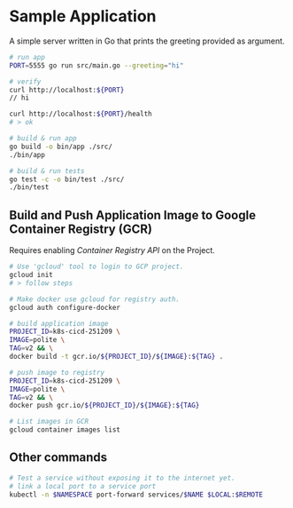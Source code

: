 # Sample Application

A simple server written in Go that prints the greeting provided as argument.

```bash
# run app
PORT=5555 go run src/main.go --greeting="hi"

# verify
curl http://localhost:${PORT}
// hi

curl http://localhost:${PORT}/health
# > ok

# build & run app
go build -o bin/app ./src/
./bin/app

# build & run tests
go test -c -o bin/test ./src/
./bin/test
```

## Build and Push Application Image to Google Container Registry (GCR)

Requires enabling *Container Registry API* on the Project.

```bash
# Use 'gcloud' tool to login to GCP project.
gcloud init
# > follow steps

# Make docker use gcloud for registry auth.
gcloud auth configure-docker

# build application image
PROJECT_ID=k8s-cicd-251209 \
IMAGE=polite \
TAG=v2 && \
docker build -t gcr.io/${PROJECT_ID}/${IMAGE}:${TAG} .

# push image to registry
PROJECT_ID=k8s-cicd-251209 \
IMAGE=polite \
TAG=v2 && \
docker push gcr.io/${PROJECT_ID}/${IMAGE}:${TAG}

# List images in GCR
gcloud container images list
```

## Other commands

```bash
# Test a service without exposing it to the internet yet.
# link a local port to a service port
kubectl -n $NAMESPACE port-forward services/$NAME $LOCAL:$REMOTE
```
